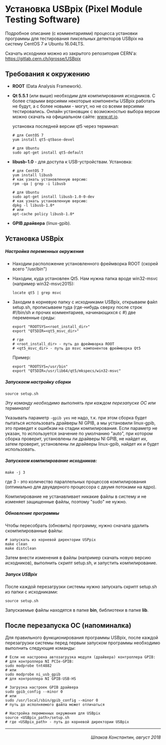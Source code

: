 Установка USBpix (Pixel Module Testing Software)
================================================

Подробное описание (с комментариями) процесса установки программы для тестирования пиксельных детекторов USBpix на систему CentOS 7 и Ubuntu 16.04LTS.

Скачать исходники можно из закрытого репозитория CERN'а: https://gitlab.cern.ch/jgrosse/USBpix

Требования к окружению
----------------------

* **ROOT** (Data Analysis Framework).
* **Qt 5.5.1** (или выше) необходим для компилирования исходников. С более старыми версиями некоторые компоненты USBpix работать не будут, а с более новыми - могут, но не со всеми версиями тестировались. Онлайн установщик с возможностью выбора версии можно скачать на официальном сайте: www.qt.io.

  установка последней версии qt5 через терминал:

    ```
    # для CentOS 7
    yum install qt5-qtbase-devel

    # для Ubuntu
    sudo apt-get install qt5-default
    ```

* **libusb-1.0** - для доступа к USB-устройствам. Установка:

  ```
  # для CentOS 7
  yum install libusb
  # как узнать установленную версию:
  rpm -qa | grep -i libusb

  # для Ubuntu
  sudo apt-get install libusb-1.0-0-dev
  # как узнать установленную версию:
  dpkg -l libusb-1.0*
  # или
  apt-cache policy libusb-1.0*
  ```

* **GPIB драйвера** (linux-gpib).

Установка USBpix
----------------

##### Настройка переменных окружения
* Находим расположение установленного фреймворка ROOT (скорей всего "/usr/bin")
* Находим, куда установлен Qt5. Нам нужна папка вроде win32-msvc (например win32-msvc2015):

  ```
  locate qt5 | grep msvc
  ```

* Заходим в корневую папку с исходниками USBpix, открываем файл setup.sh, прописываем туда (где-нибудь сверху после строк #!/bin/sh и прочих комментариев, начинающихся с #) две переменные среды:

  ```
  export "ROOTSYS=<root_install_dir>"
  export "QT5DIR=<qt5_msvc_dir>"

  # где
  # <root_install_dir> - путь до фреймворка ROOT
  # <qt5_msvc_dir> - путь до msvc компонентов фреймворка Qt5
  ```

  Пример:

  ```
  export "ROOTSYS=/usr/bin"
  export "QT5DIR=/usr/lib64/qt5/mkspecs/win32-msvc"
  ```

##### Запускаем настройку сборки

```
source setup.sh
```

*Эту команду необходимо выполнять при каждом перезапуске ОС или терминала!*

Указывать параметр ```-gpib yes``` не надо, т.к. при этом сборка будет пытаться использовать драйверы NI GPIB, а мы установили linux-gpib, это приведет к ошибкам на стадии компилирования. Если параметр не указан, то используется значение по умолчанию "auto", при котором сборка проверит, установлены ли драйверы NI GPIB, не найдет их, затем проверит, установлены ли драйверы linux-gpib, найдет их и будет использовать.

##### Запускаем компилирование исходников:

```
make -j 3
```

где 3 - это количество параллельных процессов компилирования (оптимально для двуядерного процессора с двумя потоками на ядро).

Компилирование не устанавливает никакие файлы в систему и не изменяет защищенные файлы, поэтому "sudo" не нужно.

##### Обновление программы

Чтобы пересобрать (обновить) программу, нужно сначала удалить скомпилированные файлы:

```
# запускать из корневой директории USPpix
make clean
make distclean
```

Затем внести изменения в файлы (например скачать новую версию исходников), выполнить скрипт setup.sh, и запустить компилирование.

##### Запуск USBpix

После каждой перезагрузки системы нужно запускать скрипт setup.sh из папки с исходниками:

```
source setup.sh
```

Запускаемые файлы находятся в папке **bin**, библиотеки в папке **lib**.

После перезапуска ОС (напоминалка)
----------------------------------

Для правильного функционирования программы USBpix, после каждой перезагрузки системы перед первым запуском программы необходимо выполнить следующие команды:

```
# Если не настроена автозагрузка модуля (драйвера) контроллера GPIB:
# для контроллера NI PCIe-GPIB:
sudo modprobe tnt4882
# или
sudo modprobe ni_usb_gpib
# для контроллера NI GPIB-USB-HS

# Загрузка настроек GPIB драйвера
sudo gpib_config --minor 0
# или
sudo /usr/local/sbin/gpib_config --minor 0
# путь до исполняемого файла может отличаться

# Настройка переменных окружения для USBpix
source <USBpix_path>/setup.sh
# где <USBpix_path> - путь до корневой директории USBpix
```

----------------------------------------

###### <div style="text-align: right"> Шпаков Константин, август 2018 </div>

